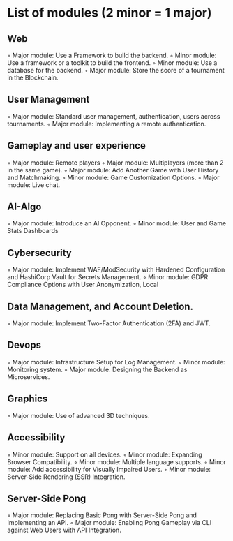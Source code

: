 # List of modules (2 minor = 1 major)
## Web
◦ Major module: Use a Framework to build the backend.
◦ Minor module: Use a framework or a toolkit to build the frontend.
◦ Minor module: Use a database for the backend.
◦ Major module: Store the score of a tournament in the Blockchain.
## User Management
◦ Major module: Standard user management, authentication, users across
tournaments.
◦ Major module: Implementing a remote authentication.
## Gameplay and user experience
◦ Major module: Remote players
◦ Major module: Multiplayers (more than 2 in the same game).
◦ Major module: Add Another Game with User History and Matchmaking.
◦ Minor module: Game Customization Options.
◦ Major module: Live chat.
## AI-Algo
◦ Major module: Introduce an AI Opponent.
◦ Minor module: User and Game Stats Dashboards
## Cybersecurity
◦ Major module: Implement WAF/ModSecurity with Hardened Configuration
and HashiCorp Vault for Secrets Management.
◦ Minor module: GDPR Compliance Options with User Anonymization, Local
## Data Management, and Account Deletion.
◦ Major module: Implement Two-Factor Authentication (2FA) and JWT.
## Devops
◦ Major module: Infrastructure Setup for Log Management.
◦ Minor module: Monitoring system.
◦ Major module: Designing the Backend as Microservices.
## Graphics
◦ Major module: Use of advanced 3D techniques.
## Accessibility
◦ Minor module: Support on all devices.
◦ Minor module: Expanding Browser Compatibility.
◦ Minor module: Multiple language supports.
◦ Minor module: Add accessibility for Visually Impaired Users.
◦ Minor module: Server-Side Rendering (SSR) Integration.
## Server-Side Pong
◦ Major module: Replacing Basic Pong with Server-Side Pong and Implementing an API.
◦ Major module: Enabling Pong Gameplay via CLI against Web Users with API Integration.
